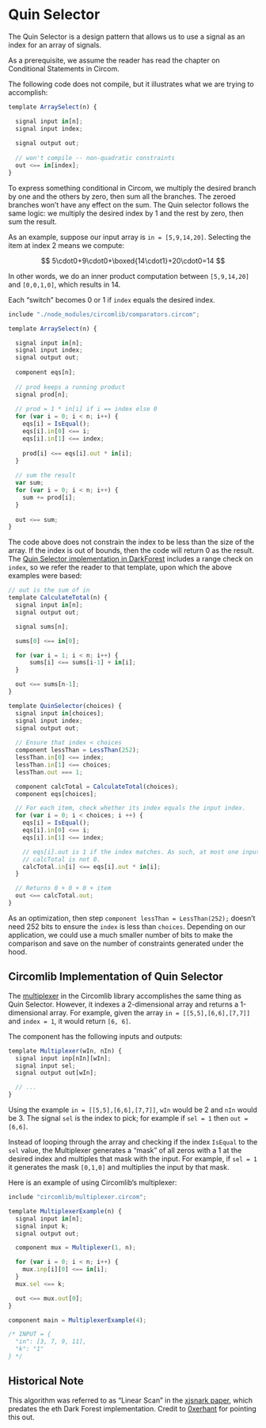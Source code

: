 # Quin Selector

The Quin Selector is a design pattern that allows us to use a signal as an index for an array of signals.

As a prerequisite, we assume the reader has read the chapter on Conditional Statements in Circom.

The following code does not compile, but it illustrates what we are trying to accomplish:

```jsx
template ArraySelect(n) {

  signal input in[n];
  signal input index;
  
  signal output out;
  
  // won't compile -- non-quadratic constraints
  out <== in[index];
}
```

To express something conditional in Circom, we multiply the desired branch by one and the others by zero, then sum all the branches. The zeroed branches won’t have any effect on the sum. The Quin selector follows the same logic: we multiply the desired index by 1 and the rest by zero, then sum the result.

As an example, suppose our input array is `in = [5,9,14,20]`. Selecting the item at index 2 means we compute:

$$
5\cdot0+9\cdot0+\boxed{14\cdot1}+20\cdot0=14
$$

In other words, we do an inner product computation between `[5,9,14,20]` and `[0,0,1,0]`, which results in 14.

Each “switch” becomes 0 or 1 if `index` equals the desired index.

```jsx
include "./node_modules/circomlib/comparators.circom";

template ArraySelect(n) {

  signal input in[n];
  signal input index;
  signal output out;
  
  component eqs[n];
  
  // prod keeps a running product
  signal prod[n];
  
  // prod = 1 * in[i] if i == index else 0
  for (var i = 0; i < n; i++) {
    eqs[i] = IsEqual();
    eqs[i].in[0] <== i;
    eqs[i].in[1] <== index;
    
    prod[i] <== eqs[i].out * in[i];
  }
  
  // sum the result
  var sum;
  for (var i = 0; i < n; i++) {
    sum += prod[i];
  }
  
  out <== sum;
}
```

The code above does not constrain the index to be less than the size of the array. If the index is out of bounds, then the code will return 0 as the result. The [Quin Selector implementation in DarkForest](https://github.com/darkforest-eth/circuits/blob/master/perlin/QuinSelector.circom) includes a range check on `index`, so we refer the reader to that template, upon which the above examples were based:

```jsx
// out is the sum of in
template CalculateTotal(n) {
  signal input in[n];
  signal output out;

  signal sums[n];

  sums[0] <== in[0];

  for (var i = 1; i < n; i++) {
      sums[i] <== sums[i-1] + in[i];
  }

  out <== sums[n-1];
}

template QuinSelector(choices) {
  signal input in[choices];
  signal input index;
  signal output out;
  
  // Ensure that index < choices
  component lessThan = LessThan(252);
  lessThan.in[0] <== index;
  lessThan.in[1] <== choices;
  lessThan.out === 1;

  component calcTotal = CalculateTotal(choices);
  component eqs[choices];

  // For each item, check whether its index equals the input index.
  for (var i = 0; i < choices; i ++) {
    eqs[i] = IsEqual();
    eqs[i].in[0] <== i;
    eqs[i].in[1] <== index;

    // eqs[i].out is 1 if the index matches. As such, at most one input to
    // calcTotal is not 0.
    calcTotal.in[i] <== eqs[i].out * in[i];
  }

  // Returns 0 + 0 + 0 + item
  out <== calcTotal.out;
}
```

As an optimization, then step `component lessThan = LessThan(252);` doesn’t need 252 bits to ensure the `index` is less than `choices`. Depending on our application, we could use a much smaller number of bits to make the comparison and save on the number of constraints generated under the hood.

## Circomlib Implementation of Quin Selector

The [multiplexer](https://github.com/iden3/circomlib/blob/master/circuits/multiplexer.circom) in the Circomlib library accomplishes the same thing as Quin Selector. However, it indexes a 2-dimensional array and returns a 1-dimensional array. For example, given the array `in = [[5,5],[6,6],[7,7]]` and `index = 1`, it would return `[6, 6]`.

The component has the following inputs and outputs:

```jsx
template Multiplexer(wIn, nIn) {
  signal input inp[nIn][wIn];
  signal input sel;
  signal output out[wIn];

  // ...
}
```

Using the example `in = [[5,5],[6,6],[7,7]]`, `wIn` would be 2 and `nIn` would be 3. The signal `sel` is the index to pick; for example if `sel = 1` then `out = [6,6]`.

Instead of looping through the array and checking if the index `IsEqual` to the `sel` value, the Multiplexer generates a “mask” of all zeros with a 1 at the desired index and multiples that mask with the input. For example, if `sel = 1` it generates the mask `[0,1,0]` and multiplies the input by that mask.

Here is an example of using Circomlib’s multiplexer:

```jsx
include "circomlib/multiplexer.circom";

template MultiplexerExample(n) {
  signal input in[n];
  signal input k;
  signal output out;

  component mux = Multiplexer(1, n);

  for (var i = 0; i < n; i++) {
    mux.inp[i][0] <== in[i];
  }
  mux.sel <== k;

  out <== mux.out[0];
}

component main = MultiplexerExample(4);

/* INPUT = {
  "in": [3, 7, 9, 11],
  "k": "1"
} */
```

## Historical Note

This algorithm was referred to as “Linear Scan” in the [xjsnark paper](https://akosba.github.io/papers/xjsnark.pdf), which predates the eth Dark Forest implementation. Credit to [0xerhant](https://x.com/0xerhant/status/1873831895055950247) for pointing this out.